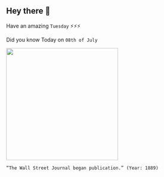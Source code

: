 ## Hey there 👋
Have an amazing `Tuesday` ⚡⚡⚡

Did you know Today on `08th of July`
 
 [<img src="https://www.thenation.com/wp-content/uploads/2015/07/The_Wall_Street_Journal_first_issue_cc_img.jpg" width="300" />](https://www.britannica.com/topic/The-Wall-Street-Journal#:~:text=The%20Wall%20Street%20Journal%20was,and%20success%20from%20the%20start.) 
 ```
“The Wall Street Journal began publication.” (Year: 1889)
```
